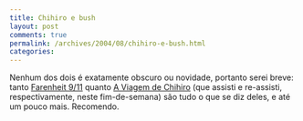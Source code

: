 ```yaml
---
title: Chihiro e bush
layout: post
comments: true
permalink: /archives/2004/08/chihiro-e-bush.html
categories:
---
```

Nenhum dos dois é exatamente obscuro ou novidade, portanto serei breve: tanto <a href=http://www.fahrenheit911.com/ >Farenheit 9/11</a> quanto <a href=http://www.aviagemdechihiro.com.br/ >A Viagem de Chihiro</a> (que assisti e re-assisti, respectivamente, neste fim-de-semana) são tudo o que se diz deles, e até um pouco mais. Recomendo.